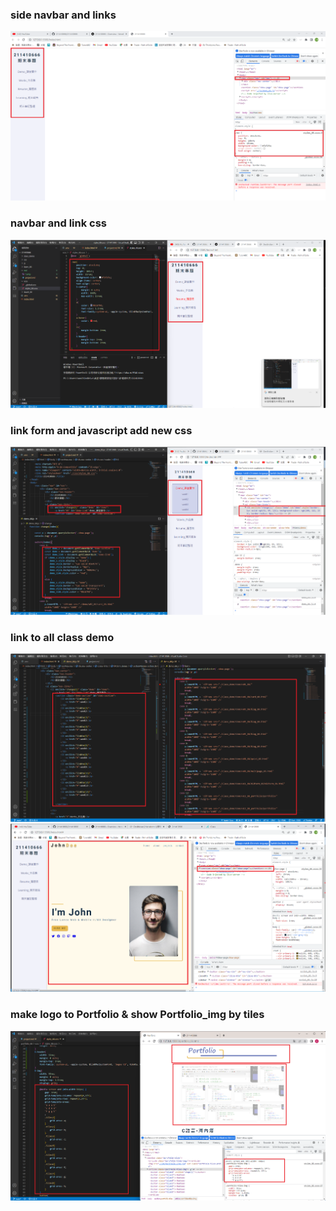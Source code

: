 ### side navbar and links

![](1.png)

### navbar and link css

![](2.png)

### link form and javascript add new css

![](3.png)

### link to all class demo

![](4-1.png)
![](4-2.png)

### make logo to Portfolio & show Portfolio_img by tiles

![](5.png)
